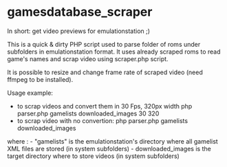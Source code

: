 # gamesdatabase_scraper
In short: get video previews for emulationstation ;)


This is a quick & dirty PHP script used to parse folder of roms under subfolders in emulationstation format.
It uses already scraped roms to read game's names and scrap video using scraper.php script.

It is possible to resize and change frame rate of scraped video (need ffmpeg to be installed).

Usage example:
 - to scrap videos and convert them in 30 Fps, 320px width
      php parser.php gamelists downloaded_images 30 320
 - to scrap video with no convertion:
      php parser.php gamelists downloaded_images

  where :
    - "gamelists" is the emulationstation's directory where all gamelist XML files are stored (in system subfolders)
    - downloaded_images is the target directory where to store videos (in system subfolders)
